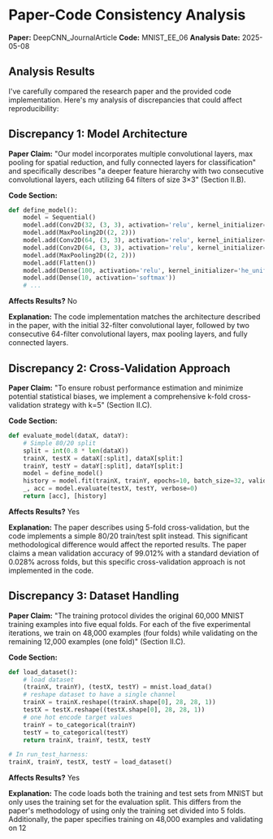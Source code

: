 # Paper-Code Consistency Analysis

**Paper:** DeepCNN_JournalArticle
**Code:** MNIST_EE_06
**Analysis Date:** 2025-05-08

## Analysis Results

I've carefully compared the research paper and the provided code implementation. Here's my analysis of discrepancies that could affect reproducibility:

## Discrepancy 1: Model Architecture
**Paper Claim:** "Our model incorporates multiple convolutional layers, max pooling for spatial reduction, and fully connected layers for classification" and specifically describes "a deeper feature hierarchy with two consecutive convolutional layers, each utilizing 64 filters of size 3×3" (Section II.B).

**Code Section:**
```python
def define_model():
    model = Sequential()
    model.add(Conv2D(32, (3, 3), activation='relu', kernel_initializer='he_uniform', input_shape=(28, 28, 1)))
    model.add(MaxPooling2D((2, 2)))
    model.add(Conv2D(64, (3, 3), activation='relu', kernel_initializer='he_uniform'))
    model.add(Conv2D(64, (3, 3), activation='relu', kernel_initializer='he_uniform'))
    model.add(MaxPooling2D((2, 2)))
    model.add(Flatten())
    model.add(Dense(100, activation='relu', kernel_initializer='he_uniform'))
    model.add(Dense(10, activation='softmax'))
    # ...
```

**Affects Results?** No

**Explanation:** The code implementation matches the architecture described in the paper, with the initial 32-filter convolutional layer, followed by two consecutive 64-filter convolutional layers, max pooling layers, and fully connected layers.

## Discrepancy 2: Cross-Validation Approach
**Paper Claim:** "To ensure robust performance estimation and minimize potential statistical biases, we implement a comprehensive k-fold cross-validation strategy with k=5" (Section II.C).

**Code Section:**
```python
def evaluate_model(dataX, dataY):
    # Simple 80/20 split
    split = int(0.8 * len(dataX))
    trainX, testX = dataX[:split], dataX[split:]
    trainY, testY = dataY[:split], dataY[split:]
    model = define_model()
    history = model.fit(trainX, trainY, epochs=10, batch_size=32, validation_data=(testX, testY), verbose=0)
    _, acc = model.evaluate(testX, testY, verbose=0)
    return [acc], [history]
```

**Affects Results?** Yes

**Explanation:** The paper describes using 5-fold cross-validation, but the code implements a simple 80/20 train/test split instead. This significant methodological difference would affect the reported results. The paper claims a mean validation accuracy of 99.012% with a standard deviation of 0.028% across folds, but this specific cross-validation approach is not implemented in the code.

## Discrepancy 3: Dataset Handling
**Paper Claim:** "The training protocol divides the original 60,000 MNIST training examples into five equal folds. For each of the five experimental iterations, we train on 48,000 examples (four folds) while validating on the remaining 12,000 examples (one fold)" (Section II.C).

**Code Section:**
```python
def load_dataset():
    # load dataset
    (trainX, trainY), (testX, testY) = mnist.load_data()
    # reshape dataset to have a single channel
    trainX = trainX.reshape((trainX.shape[0], 28, 28, 1))
    testX = testX.reshape((testX.shape[0], 28, 28, 1))
    # one hot encode target values
    trainY = to_categorical(trainY)
    testY = to_categorical(testY)
    return trainX, trainY, testX, testY

# In run_test_harness:
trainX, trainY, testX, testY = load_dataset()
```

**Affects Results?** Yes

**Explanation:** The code loads both the training and test sets from MNIST but only uses the training set for the evaluation split. This differs from the paper's methodology of using only the training set divided into 5 folds. Additionally, the paper specifies training on 48,000 examples and validating on 12